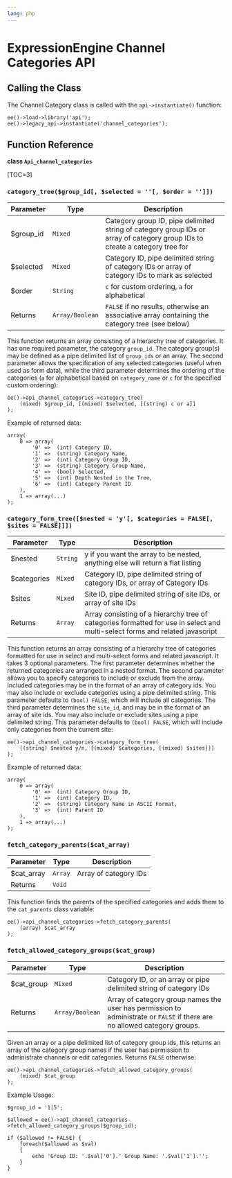 ```yaml
---
lang: php
---
```


<!--
    This source file is part of the open source project
    ExpressionEngine User Guide (https://github.com/ExpressionEngine/ExpressionEngine-User-Guide)

    @link      https://expressionengine.com/
    @copyright Copyright (c) 2003-2020, Packet Tide, LLC (https://packettide.com)
    @license   https://expressionengine.com/license Licensed under Apache License, Version 2.0
-->

# ExpressionEngine Channel Categories API

## Calling the Class

The Channel Category class is called with the `api->instantiate()` function:

    ee()->load->library('api');
    ee()->legacy_api->instantiate('channel_categories');

## Function Reference

**class `Api_channel_categories`**

[TOC=3]

### `category_tree($group_id[, $selected = ''[, $order = '']])`

| Parameter  | Type            | Description                                                                                                                 |
| ---------- | --------------- | --------------------------------------------------------------------------------------------------------------------------- |
| \$group_id | `Mixed`         | Category group ID, pipe delimited string of category group IDs or array of category group IDs to create a category tree for |
| \$selected | `Mixed`         | Category ID, pipe delimited string of category IDs or array of category IDs to mark as selected                             |
| \$order    | `String`        | `c` for custom ordering, `a` for alphabetical                                                                               |
| Returns    | `Array/Boolean` | `FALSE` if no results, otherwise an associative array containing the category tree (see below)                              |

This function returns an array consisting of a hierarchy tree of categories. It has one required parameter, the category `group_id`. The category group(s) may be defined as a pipe delimited list of `group_ids` or an array. The second parameter allows the specification of any selected categories (useful when used as form data), while the third parameter determines the ordering of the categories (`a` for alphabetical based on `category_name` or `c` for the specified custom ordering):

    ee()->api_channel_categories->category_tree(
        (mixed) $group_id, [(mixed) $selected, [(string) c or a]]
    );

Example of returned data:

    array(
        0 => array(
            '0' =>  (int) Category ID,
            '1' =>  (string) Category Name,
            '2' =>  (int) Category Group ID,
            '3' =>  (string) Category Group Name,
            '4' =>  (bool) Selected,
            '5' =>  (int) Depth Nested in the Tree,
            '6' =>  (int) Category Parent ID
        ),
        1 => array(...)
    );

### `category_form_tree([$nested = 'y'[, $categories = FALSE[, $sites = FALSE]]])`

| Parameter    | Type     | Description                                                                                                                  |
| ------------ | -------- | ---------------------------------------------------------------------------------------------------------------------------- |
| \$nested     | `String` | y if you want the array to be nested, anything else will return a flat listing                                               |
| \$categories | `Mixed`  | Category ID, pipe delimited string of category IDs, or array of Category IDs                                                 |
| \$sites      | `Mixed`  | Site ID, pipe delimited string of site IDs, or array of site IDs                                                             |
| Returns      | `Array`  | Array consisting of a hierarchy tree of categories formatted for use in select and multi-select forms and related javascript |

This function returns an array consisting of a hierarchy tree of categories formatted for use in select and multi-select forms and related javascript. It takes 3 optional parameters. The first parameter determines whether the returned categories are arranged in a nested format. The second parameter allows you to specify categories to include or exclude from the array. Included categories may be in the format of an array of category ids. You may also include or exclude categories using a pipe delimited string. This parameter defaults to `(bool) FALSE`, which will include all categories. The third parameter determines the `site_id`, and may be in the format of an array of site ids. You may also include or exclude sites using a pipe delimited string. This parameter defaults to `(bool) FALSE`, which will include only categories from the current site:

    ee()->api_channel_categories->category_form_tree(
        [(string) $nested y/n, [(mixed) $categories, [(mixed) $sites]]]
    );

Example of returned data:

    array(
        0 => array(
            '0' =>  (int) Category Group ID,
            '1' =>  (int) Category ID,
            '2' =>  (string) Category Name in ASCII Format,
            '3' =>  (int) Parent ID
        ),
        1 => array(...)
    );

### `fetch_category_parents($cat_array)`

| Parameter   | Type    | Description           |
| ----------- | ------- | --------------------- |
| \$cat_array | `Array` | Array of category IDs |
| Returns     | `Void`  |                       |

This function finds the parents of the specified categories and adds them to the `cat_parents` class variable:

    ee()->api_channel_categories->fetch_category_parents(
        (array) $cat_array
    );

### `fetch_allowed_category_groups($cat_group)`

| Parameter   | Type            | Description                                                                                                               |
| ----------- | --------------- | ------------------------------------------------------------------------------------------------------------------------- |
| \$cat_group | `Mixed`         | Category ID, or an array or pipe delimited string of category IDs                                                         |
| Returns     | `Array/Boolean` | Array of category group names the user has permission to administrate or `FALSE` if there are no allowed category groups. |

Given an array or a pipe delimited list of category group ids, this returns an array of the category group names if the user has permission to administrate channels or edit categories. Returns `FALSE` otherwise:

    ee()->api_channel_categories->fetch_allowed_category_groups(
        (mixed) $cat_group
    );

Example Usage:

    $group_id = '1|5';

    $allowed = ee()->api_channel_categories->fetch_allowed_category_groups($group_id);

    if ($allowed != FALSE) {
        foreach($allowed as $val)
        {
            echo 'Group ID: '.$val['0'].' Group Name: '.$val['1'].'';
        }
    }
